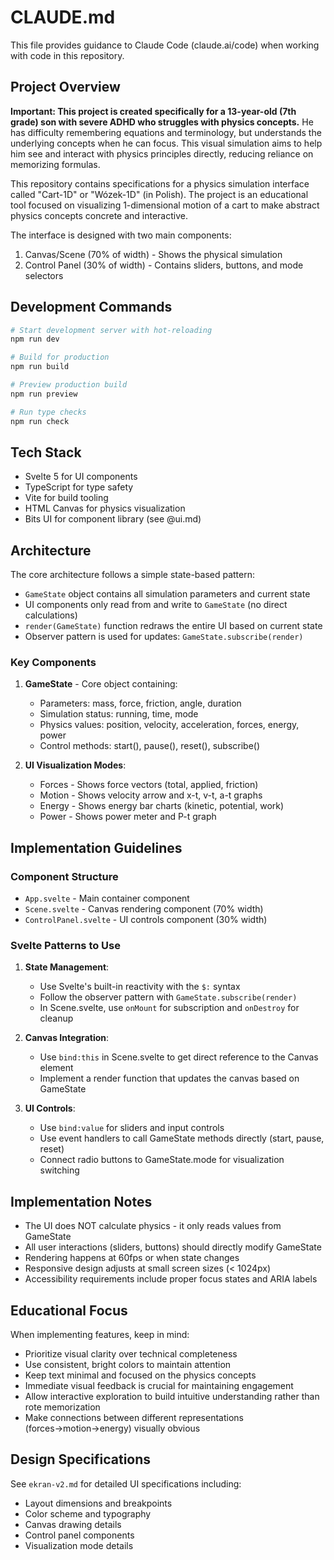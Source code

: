 # CLAUDE.md

This file provides guidance to Claude Code (claude.ai/code) when working with code in this repository.

## Project Overview

**Important: This project is created specifically for a 13-year-old (7th grade) son with severe ADHD who struggles with physics concepts.** He has difficulty remembering equations and terminology, but understands the underlying concepts when he can focus. This visual simulation aims to help him see and interact with physics principles directly, reducing reliance on memorizing formulas.

This repository contains specifications for a physics simulation interface called "Cart-1D" or "Wózek-1D" (in Polish). The project is an educational tool focused on visualizing 1-dimensional motion of a cart to make abstract physics concepts concrete and interactive.

The interface is designed with two main components:

1. Canvas/Scene (70% of width) - Shows the physical simulation
2. Control Panel (30% of width) - Contains sliders, buttons, and mode selectors

## Development Commands

```bash
# Start development server with hot-reloading
npm run dev

# Build for production
npm run build

# Preview production build
npm run preview

# Run type checks
npm run check
```

## Tech Stack

- Svelte 5 for UI components
- TypeScript for type safety
- Vite for build tooling
- HTML Canvas for physics visualization
- Bits UI for component library (see @ui.md)

## Architecture

The core architecture follows a simple state-based pattern:

- `GameState` object contains all simulation parameters and current state
- UI components only read from and write to `GameState` (no direct calculations)
- `render(GameState)` function redraws the entire UI based on current state
- Observer pattern is used for updates: `GameState.subscribe(render)`

### Key Components

1. **GameState** - Core object containing:

   - Parameters: mass, force, friction, angle, duration
   - Simulation status: running, time, mode
   - Physics values: position, velocity, acceleration, forces, energy, power
   - Control methods: start(), pause(), reset(), subscribe()

2. **UI Visualization Modes**:
   - Forces - Shows force vectors (total, applied, friction)
   - Motion - Shows velocity arrow and x-t, v-t, a-t graphs
   - Energy - Shows energy bar charts (kinetic, potential, work)
   - Power - Shows power meter and P-t graph

## Implementation Guidelines

### Component Structure
- `App.svelte` - Main container component
- `Scene.svelte` - Canvas rendering component (70% width)
- `ControlPanel.svelte` - UI controls component (30% width)

### Svelte Patterns to Use
1. **State Management**:
   - Use Svelte's built-in reactivity with the `$:` syntax
   - Follow the observer pattern with `GameState.subscribe(render)`
   - In Scene.svelte, use `onMount` for subscription and `onDestroy` for cleanup

2. **Canvas Integration**:
   - Use `bind:this` in Scene.svelte to get direct reference to the Canvas element
   - Implement a render function that updates the canvas based on GameState

3. **UI Controls**:
   - Use `bind:value` for sliders and input controls
   - Use event handlers to call GameState methods directly (start, pause, reset)
   - Connect radio buttons to GameState.mode for visualization switching

## Implementation Notes

- The UI does NOT calculate physics - it only reads values from GameState
- All user interactions (sliders, buttons) should directly modify GameState
- Rendering happens at 60fps or when state changes
- Responsive design adjusts at small screen sizes (< 1024px)
- Accessibility requirements include proper focus states and ARIA labels

## Educational Focus

When implementing features, keep in mind:

- Prioritize visual clarity over technical completeness
- Use consistent, bright colors to maintain attention
- Keep text minimal and focused on the physics concepts
- Immediate visual feedback is crucial for maintaining engagement
- Allow interactive exploration to build intuitive understanding rather than rote memorization
- Make connections between different representations (forces→motion→energy) visually obvious

## Design Specifications

See `ekran-v2.md` for detailed UI specifications including:
- Layout dimensions and breakpoints
- Color scheme and typography
- Canvas drawing details
- Control panel components
- Visualization mode details